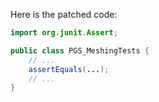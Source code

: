 Here is the patched code:
```java
import org.junit.Assert;

public class PGS_MeshingTests {
    // ...
    assertEquals(...);
    // ...
}
```
